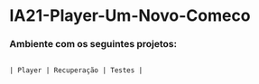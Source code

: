 # IA21-Player-Um-Novo-Comeco

### Ambiente com os seguintes projetos:
````

| Player | Recuperação | Testes |

````